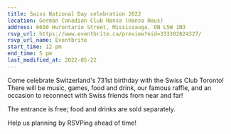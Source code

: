 ```yaml
---
title: Swiss National Day celebration 2022
location: German Canadian Club Hansa (Hansa Haus)
address: 6650 Hurontario Street, Mississauga, ON L5W 1N3
rsvp_url: https://www.eventbrite.ca/preview?eid=333302024327/
rsvp_url_name: Eventbrite
start_time: 12 pm
end_time: 5 pm
last_modified_at: 2022-05-22
---
```


Come celebrate Switzerland's 731st birthday with the Swiss Club Toronto! There
will be music, games, food and drink, our famous raffle, and an occasion to
reconnect with Swiss friends from near and far!

The entrance is free; food and drinks are sold separately.

Help us planning by RSVPing ahead of time!
